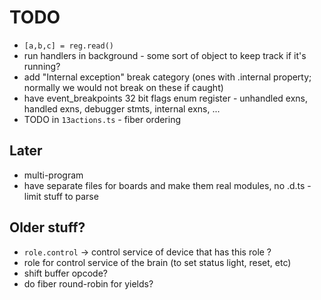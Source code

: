 # TODO

* `[a,b,c] = reg.read()`
* run handlers in background - some sort of object to keep track if it's running?
* add "Internal exception" break category (ones with .internal property; normally we would not break on these if caught)
* have event_breakpoints 32 bit flags enum register - unhandled exns, handled exns, debugger stmts, internal exns, ...
* TODO in `13actions.ts` - fiber ordering

## Later
* multi-program
* have separate files for boards and make them real modules, no .d.ts - limit stuff to parse

## Older stuff?

* `role.control` -> control service of device that has this role ?
* role for control service of the brain (to set status light, reset, etc)
* shift buffer opcode?
* do fiber round-robin for yields?

